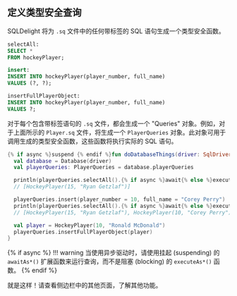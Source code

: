 ## 定义类型安全查询

SQLDelight 将为 `.sq` 文件中的任何带标签的 SQL 语句生成一个类型安全函数。

```sql title="src/main/sqldelight/com/example/sqldelight/hockey/data/Player.sq"
selectAll:
SELECT *
FROM hockeyPlayer;

insert:
INSERT INTO hockeyPlayer(player_number, full_name)
VALUES (?, ?);

insertFullPlayerObject:
INSERT INTO hockeyPlayer(player_number, full_name)
VALUES ?;
```

对于每个包含带标签语句的 `.sq` 文件，都会生成一个 "Queries" 对象。例如，对于上面所示的 `Player.sq` 文件，将生成一个 `PlayerQueries` 对象。此对象可用于调用生成的类型安全函数，这些函数将执行实际的 SQL 语句。

```kotlin
{% if async %}suspend {% endif %}fun doDatabaseThings(driver: SqlDriver) {
  val database = Database(driver)
  val playerQueries: PlayerQueries = database.playerQueries

  println(playerQueries.selectAll().{% if async %}await{% else %}execute{% endif %}AsList()) 
  // [HockeyPlayer(15, "Ryan Getzlaf")]

  playerQueries.insert(player_number = 10, full_name = "Corey Perry")
  println(playerQueries.selectAll().{% if async %}await{% else %}execute{% endif %}AsList()) 
  // [HockeyPlayer(15, "Ryan Getzlaf"), HockeyPlayer(10, "Corey Perry")]

  val player = HockeyPlayer(10, "Ronald McDonald")
  playerQueries.insertFullPlayerObject(player)
}
```

{% if async %}
!!! warning
    当使用异步驱动时，请使用挂起 (suspending) 的 `awaitAs*()` 扩展函数来运行查询，而不是阻塞 (blocking) 的 `executeAs*()` 函数。
{% endif %}

就是这样！请查看侧边栏中的其他页面，了解其他功能。